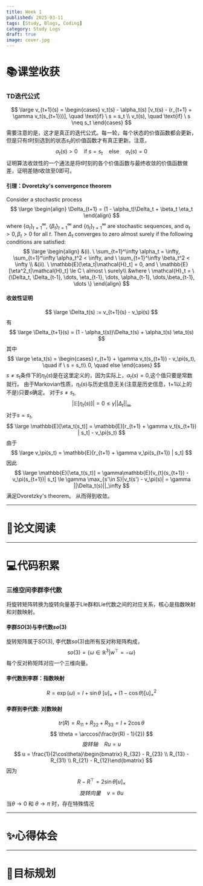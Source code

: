 ```yaml
---
title: Week 1
published: 2025-03-11
tags: [Study, Blogs, Coding]
category: Study Logs
draft: true
image: cover.jpg
---
```


# 📚课堂收获
### TD迭代公式

$$
\large
v_{t+1}(s) = \begin{cases}
v_t(s) - \alpha_t(s) [v_t(s) - (r_{t+1} + \gamma v_t(s_{t+1}))], \quad \text{if} \ s = s_t \\
v_t(s), \quad \text{if} \ s \neq s_t
\end{cases}
$$
需要注意的是，这才是真正的迭代公式。每一轮，每个状态的价值函数都会更新，但是只有$t$时刻选到的状态$s_t$的价值函数才有真正更新。注意，
$$
\alpha_t(s) > 0 \quad \text{if} \ s = s_t \quad \text{else} \quad \alpha_t(s) = 0 
$$
证明算法收敛性的一个通法是将$t$时刻的各个价值函数与最终收敛的价值函数做差，证明差随$t$收敛至0即可。

#### 引理：Dvoretzky's convergence theorem
Consider a stochastic process
$$
\large
\begin{align}
\Delta_{t+1} = (1 - \alpha_t)\Delta_t + \beta_t \eta_t
\end{align}
$$
where $\{\alpha_t\}_{t=1}^\infty$, $\{\beta_t\}_{t=1}^\infty$ and $\{\eta_t\}_{t=1}^\infty$ are stochastic sequences, and $\alpha_t > 0, \beta_t > 0$ for all $t$. Then $\Delta_t$ converges to zero almost surely if the following conditions are satisfied:
$$
\large
\begin{align}
&(i). \ \sum_{t=1}^\infty \alpha_t = \infty, \sum_{t=1}^\infty \alpha_t^2 < \infty, and \ \sum_{t=1}^\infty \beta_t^2 < \infty \\
&(ii). \ \mathbb{E}[\eta_t|\mathcal{H}_t] = 0, and \ \mathbb{E}[\eta^2_t|\mathcal{H}_t] \le C \ almost \ surely\\
&where \ \mathcal{H}_t = \{\Delta_t, \Delta_{t-1}, \dots, \eta_{t-1}, \dots, \alpha_{t-1}, \dots,\beta_{t-1}, \dots \}
\end{align}
$$
#### 收敛性证明
$$
\large 
\Delta_t(s) := v_{t+1}(s) - v_\pi(s)
$$
有
$$
\large
\Delta_{t+1}(s) = (1 - \alpha_t(s))\Delta_t(s) + \alpha_t(s) \eta_t(s)
$$
其中
$$
\large
\eta_t(s) = \begin{cases}
r_{t+1} + \gamma v_t(s_{t+1}) - v_\pi(s_t), \quad if \ s = s_t\\
0, \quad else
\end{cases}
$$
$s \ne s_t$条件下的$\eta_t(s)$是在这里定义的，因为实际上，$\alpha_t(s) = 0$,这个值只要是常数就行。
由于Markovian性质，$\eta_t(s)$与历史信息无关(注意是历史信息，t+1以上的不是)只要$s$确定。
对于$s \ne s_t$, 
$$
|\mathbb{E}[\eta_t(s)]| = 0 \le \gamma ||\Delta_t||_\infty
$$
对于$s = s_t$,
$$
\large
\mathbb{E}[\eta_t(s_t)] = \mathbb{E}[r_{t+1} + \gamma v_t(s_{t+1}) | s_t] - v_\pi(s_t)
$$
由于
$$
\large
v_\pi(s_t) = \mathbb{E}[r_{t+1} + \gamma v_\pi(s_{t+1}) | s_t]
$$
因此
$$
\large
\mathbb{E}[\eta_t(s_t)] = \gamma\mathbb{E}[v_{t}(s_{t+1}) - v_\pi(s_{t+1})| s_t] \le \gamma \max_{s'\in S}|v_t(s') - v_\pi(s)| = \gamma ||\Delta_t(s)||_\infty
$$
满足Dvoretzky's theorem。
从而得到收敛。

****
# 📜论文阅读



****
# 💻代码积累
### 三维空间李群李代数
将旋转矩阵转换为旋转向量基于Lie群和Lie代数之间的对应关系，核心是指数映射和对数映射。

#### 李群$SO(3)$与李代数$so(3)$
旋转矩阵属于$SO(3)$, 李代数$so(3)$由所有反对称矩阵构成，
$$
so(3) = \{ \omega \in \mathbb{R}^3 | w^\top = -\omega\} 
$$
每个反对称矩阵对应一个三维向量。

#### 李代数到李群：指数映射
$$
R = \exp(\omega) = I + \sin\theta \ [u]_\times + (1 - \cos\theta)[u]_\times^2 
$$
#### 李群到李代数: 对数映射
$$
tr(R) = R_{11} + R_{22} + R_{33} = I + 2\cos \theta
$$
$$
\theta = \arccos(\frac{tr(R) - 1}{2})
$$
$$旋转轴\quad
Ru = u
$$
$$
u = \frac{1}{2\cos\theta}\begin{bmatrix} R_{32} - R_{23} \\ R_{13} - R_{31} \\ R_{21} - R_{12}\end{bmatrix}
$$
因为
$$
R - R^\top = 2\sin\theta [u]_\times
$$
$$旋转向量 \quad
v = \theta u
$$
当$\theta \rightarrow 0$ 和 $\theta \rightarrow \pi$ 时，存在特殊情况

****
# ✨心得体会



****
# 🧭目标规划

